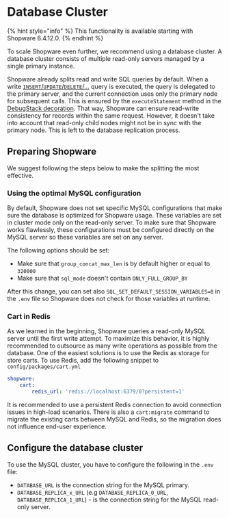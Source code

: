 # Database Cluster

{% hint style="info" %}
This functionality is available starting with Shopware 6.4.12.0.
{% endhint %}

To scale Shopware even further, we recommend using a database cluster. A database cluster consists of multiple read-only servers managed by a single primary instance.

Shopware already splits read and write SQL queries by default. When a write  [`INSERT`/`UPDATE`/`DELETE`/...](https://github.com/shopware/platform/blob/v6.4.11.1/src/Core/Profiling/Doctrine/DebugStack.php#L48) query is executed, the query is delegated to the primary server, and the current connection uses only the primary node for subsequent calls. This is ensured by the `executeStatement` method in the [DebugStack decoration](https://github.com/shopware/platform/blob/v6.4.11.1/src/Core/Profiling/Doctrine/DebugStack.php#L48).
That way, Shopware can ensure read-write consistency for records within the same request. However, it doesn't take into account that read-only child nodes might not be in sync with the primary node. This is left to the database replication process.

## Preparing Shopware

We suggest following the steps below to make the splitting the most effective.

### Using the optimal MySQL configuration

By default, Shopware does not set specific MySQL configurations that make sure the database is optimized for Shopware usage.
These variables are set in cluster mode only on the read-only server. To make sure that Shopware works flawlessly, these configurations must be configured directly on the MySQL server so these variables are set on any server.

The following options should be set:

- Make sure that `group_concat_max_len` is by default higher or equal to `320000`
- Make sure that `sql_mode` doesn't contain `ONLY_FULL_GROUP_BY`

After this change, you can set also `SQL_SET_DEFAULT_SESSION_VARIABLES=0` in the `.env` file so Shopware does not check for those variables at runtime.

### Cart in Redis

As we learned in the beginning, Shopware queries a read-only MySQL server until the first write attempt. To maximize this behavior, it is highly recommended to outsource as many write operations as possible from the database. One of the easiest solutions is to use the Redis as storage for store carts.
To use Redis, add the following snippet to `config/packages/cart.yml`

```yml
shopware:
    cart:
        redis_url: 'redis://localhost:6379/0?persistent=1'
```

It is recommended to use a persistent Redis connection to avoid connection issues in high-load scenarios. There is also a `cart:migrate` command to migrate the existing carts between MySQL and Redis, so the migration does not influence end-user experience.

## Configure the database cluster

To use the MySQL cluster, you have to configure the following in the `.env` file:

- `DATABASE_URL` is the connection string for the MySQL primary.
- `DATABASE_REPLICA_x_URL` (e.g `DATABASE_REPLICA_0_URL`, `DATABASE_REPLICA_1_URL`) - is the connection string for the MySQL read-only server.

